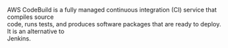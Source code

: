 AWS CodeBuild is a fully managed continuous integration (CI) service that compiles source  
code, runs tests, and produces software packages that are ready to deploy. It is an alternative to  
Jenkins.